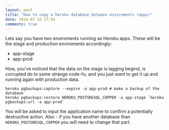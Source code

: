 ```yaml
---
layout: post
title: "How to copy a heroku database between enviroments (apps)"
date: 2014-07-16 17:54
comments: true
---
```


Lets say you have two enviroments running as Heroku apps. These will be the stage and production enviroments accordingly:

* app-stage
* app-prod 

How, you've noticed that the data on the stage is lagging begind, is corrupted do to some strange code-fu, and you just want to get it up and running again with production data.

    heroku pgbackups:capture --expire -a app-prod # make a backup of the database
    heroku pgbackups:restore HEROKU_POSTGRESQL_COPPER -a app-stage `heroku pgbackups:url -a app-prod`

You will be asked to input the application name to confirm a potentially destructive action. Also - if you have another database than `HEROKU_POSTGRESQL_COPPER` you will need to change that part.
    


